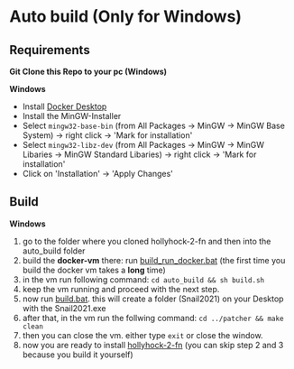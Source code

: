 # Auto build (Only for Windows)
## Requirements

**Git Clone this Repo to your pc (Windows)**

**Windows**
- Install [Docker Desktop](https://www.docker.com/products/docker-desktop)
- Install the MinGW-Installer
- Select `mingw32-base-bin` (from All Packages -> MinGW -> MinGW Base System) -> right click -> 'Mark for installation'
- Select `mingw32-libz-dev` (from All Packages -> MinGW -> MinGW Libaries -> MinGW Standard Libaries) -> right click -> 'Mark for installation'
- Click on  'Installation' -> 'Apply Changes'

## Build

**Windows**
1. go to the folder where you cloned hollyhock-2-fn and then into the auto_build folder
2. build the __docker-vm__ there: run [build_run_docker.bat](build_run_docker.bat) (the first time you build the docker vm takes a __long__ time)
3. in the vm run following command: `cd auto_build && sh build.sh`
4. keep the vm running and proceed with the next step.
5. now run [build.bat](build.bat). this will create a folder (Snail2021) on your Desktop with the Snail2021.exe 
6. after that, in the vm run the follwing command: `cd ../patcher && make clean`
7. then you can close the vm. either type `exit` or close the window.
8. now you are ready to install [hollyhock-2-fn](../README.md#installation-simple) (you can skip step 2 and 3 because you build it yourself)